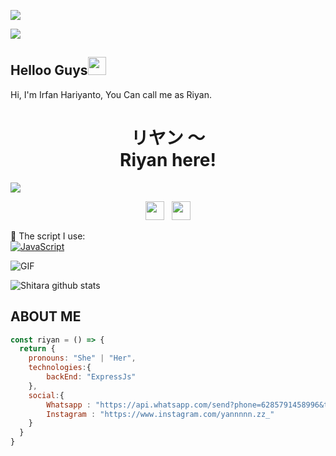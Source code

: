 <img align="center" height="auto"
src="https://cardivo.vercel.app/api?name=Irfan%20Hariyanto&description=Hi,%20i%27m%20a%20just%20newbie%20programer%20and%20i%27m%2014%20y.o.%20Nice%20to%20meet%20you%20👋&image=https://avatars.githubusercontent.com/u/78160909?s=400&u=acb8f5ca5c6f9a886400758a7e2eec42ca4fe91a&v=4&backgroundColor=%23ecf0f1&instagram=yannnnn.zz_&github=rtwone&pattern=leaf&colorPattern=%23eaeaea"/>

![](https://visitor-badge.glitch.me/badge?page_id=rtwone)
## Helloo Guys<img src="https://github.com/TheDudeThatCode/TheDudeThatCode/blob/master/Assets/Hi.gif" width="29px">
Hi, I'm Irfan Hariyanto, You Can call me as Riyan.
<br>
<h1 align="center">リヤン 〜<br>Riyan here!</h1>
<img align="center" height="auto" src="https://i.ibb.co/VtWZcj7/a6394d710d9b.jpg"/>

<p align='center'>
   <a href="https://wa.me/6285791458996?text=Hallo+Riyan"><img height="30" src="https://c.top4top.io/p_1837yybbf0.jpeg"></a>&nbsp;&nbsp;
   <a href="https://instagram.com/yannnnn.zz_"><img height="30" src="https://raw.githubusercontent.com/TobyG74/TobyG74/main/instagram.jpg"></a>
</P>

:page_with_curl: The script I use:
<br>[![JavaScript](https://img.shields.io/badge/JavaScript-yellow?style=for-the-badge&logo=javascript&logoColor=white&labelColor=101010)]()

<img align="center" fit="fill" alt="GIF" src="https://media.giphy.com/media/836HiJc7pgzy8iNXCn/giphy.gif" />


![Shitara github stats](https://github-readme-stats.vercel.app/api?username=rtwone&show_icons=true&theme=tokyonight)

## ABOUT ME
```js
const riyan = () => {
  return {
    pronouns: "She" | "Her",
    technologies:{
        backEnd: "ExpressJs"
    },
    social:{
        Whatsapp : "https://api.whatsapp.com/send?phone=6285791458996&text=Hallo+Riyan",
        Instagram : "https://www.instagram.com/yannnnn.zz_"
    }
  }
}
```
